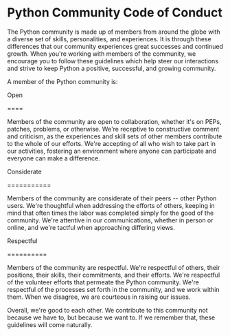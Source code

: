 # Python Community Code of Conduct


The Python community is made up of members from around the globe with a diverse set of skills, personalities, and experiences. It is through these differences that our community experiences great successes and continued growth. When you're working with members of the community, we encourage you to follow these guidelines which help steer our interactions and strive to keep Python a positive, successful, and growing community.


A member of the Python community is:


Open

====


Members of the community are open to collaboration, whether it's on PEPs, patches, problems, or otherwise. We're receptive to constructive comment and criticism, as the experiences and skill sets of other members contribute to the whole of our efforts. We're accepting of all who wish to take part in our activities, fostering an environment where anyone can participate and everyone can make a difference.


Considerate

===========


Members of the community are considerate of their peers -- other Python users. We're thoughtful when addressing the efforts of others, keeping in mind that often times the labor was completed simply for the good of the community. We're attentive in our communications, whether in person or online, and we're tactful when approaching differing views.


Respectful

==========


Members of the community are respectful. We're respectful of others, their positions, their skills, their commitments, and their efforts. We're respectful of the volunteer efforts that permeate the Python community. We're respectful of the processes set forth in the community, and we work within them. When we disagree, we are courteous in raising our issues.



Overall, we're good to each other. We contribute to this community not because we have to, but because we want to. If we remember that, these guidelines will come naturally.
